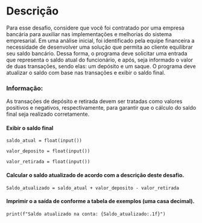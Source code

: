 
# Descrição

Para esse desafio, considere que você foi contratado por uma empresa bancária para auxiliar nas implementações e melhorias do sistema empresarial. Em uma análise inicial, foi identificado pela equipe financeira a necessidade de desenvolver uma solução que permita ao cliente equilibrar seu saldo bancário. Dessa forma, o programa deve solicitar uma entrada que representa o saldo atual do funcionário, e após, seja informado o valor de duas transações, sendo elas: um depósito e um saque. O programa deve atualizar o saldo com base nas transações e exibir o saldo final.


### Informação: 
As transações de depósito e retirada devem ser tratadas como valores positivos e negativos, respectivamente, para garantir que o cálculo do saldo final seja realizado corretamente.

#### Exibir o saldo final
`saldo_atual = float(input())`

`valor_deposito = float(input())`

`valor_retirada = float(input())`

#### Calcular o saldo atualizado de acordo com a descrição deste desafio.
`Saldo_atualizado = saldo_atual + valor_deposito - valor_retirada`

#### Imprimir o a saída de conforme a tabela de exemplos (uma casa decimal).
`print(f"Saldo atualizado na conta: {Saldo_atualizado:.1f}")`